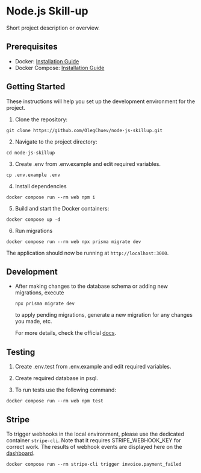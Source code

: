 # Node.js Skill-up

Short project description or overview.

## Prerequisites

- Docker: [Installation Guide](https://docs.docker.com/get-docker/)
- Docker Compose: [Installation Guide](https://docs.docker.com/compose/install/)

## Getting Started

These instructions will help you set up the development environment for the project.

1. Clone the repository:

`git clone https://github.com/OlegChuev/node-js-skillup.git`

2. Navigate to the project directory:

`cd node-js-skillup`

3. Create .env from .env.example and edit required variables.

`cp .env.example .env`

4. Install dependencies

`docker compose run --rm web npm i`

5. Build and start the Docker containers:

`docker compose up -d`

6. Run migrations

`docker compose run --rm web npx prisma migrate dev`

The application should now be running at `http://localhost:3000`.


## Development

* After making changes to the database schema or adding new migrations, execute

  `npx prisma migrate dev`

  to apply pending migrations, generate a new migration for any changes you made, etc.

  For more details, check the official [docs](https://www.prisma.io/docs/concepts/components/prisma-migrate/migrate-development-production).

## Testing

1. Create .env.test from .env.example and edit required variables.

2. Create required database in psql.

3. To run tests use the following command:

`docker compose run --rm web npm test`

## Stripe

To trigger webhooks in the local environment, please use the dedicated container `stripe-cli`.
Note that it requires STRIPE_WEBHOOK_KEY for correct work. The results of webhook events are displayed here on the [dashboard](https://dashboard.stripe.com/test/customers).

`docker compose run --rm stripe-cli trigger invoice.payment_failed`